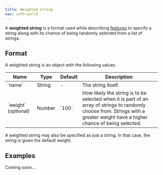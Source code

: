 ```yaml
---
title: Weighted string
nav: cofh-world
---
```


A **weighted string** is a format used while describing
[features](/docs/cofh-world/world-generator-configuration/feature-format/) to
specify a string along with its chance of being randomly selected from a list of
strings.


Format
------

A weighted string is an object with the following values.

<div class="uk-overflow-container">
    <table class="uk-table uk-table-striped uk-text-small">
        <thead>
            <tr>
                <th>Name</th>
                <th>Type</th>
                <th>Default</th>
                <th>Description</th>
            </tr>
        </thead>
        <tbody>
            <tr>
                <td markdown="span">`name`</td>
                <td markdown="span">String</td>
                <td markdown="span">-</td>
                <td markdown="span">
                    The string itself.
                </td>
            </tr>
            <tr>
                <td markdown="span">`weight` (optional)</td>
                <td markdown="span">Number</td>
                <td markdown="span">`100`</td>
                <td markdown="span">
                    How likely the string is to be selected when it is part of
                    an array of strings to randomly choose from. Strings with a
                    greater weight have a higher chance of being selected.
                </td>
            </tr>
        </tbody>
    </table>
</div>

A weighted string may also be specified as just a string. In that case, the
string is given the default weight.


Examples
--------

Coming soon...
